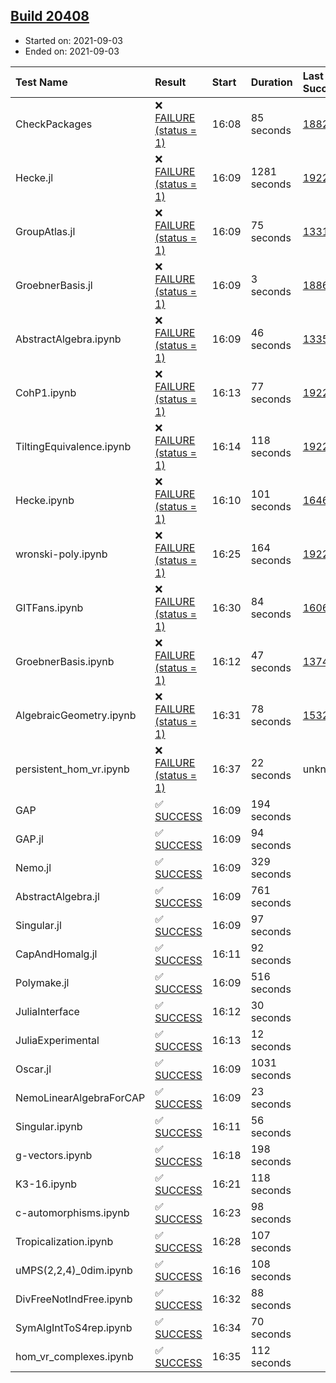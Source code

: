 ## [Build 20408](https://oscarci.mathematik.uni-kl.de/job/oscar/20408/)

* Started on: 2021-09-03
* Ended on: 2021-09-03

| Test Name    | Result | Start | Duration | Last Success | First Failure |
|:-------------|:-------|:------|:---------|:-------------|:--------------|
| CheckPackages | ❌ [FAILURE (status = 1)](https://oscarci.mathematik.uni-kl.de/job/oscar/20408/artifact/logs/build-20408/CheckPackages.log) | 16:08 | 85 seconds | [18822](https://oscarci.mathematik.uni-kl.de/job/oscar/18822/) | [18823](https://oscarci.mathematik.uni-kl.de/job/oscar/18823/) |
| Hecke.jl | ❌ [FAILURE (status = 1)](https://oscarci.mathematik.uni-kl.de/job/oscar/20408/artifact/logs/build-20408/Hecke.jl.log) | 16:09 | 1281 seconds | [19222](https://oscarci.mathematik.uni-kl.de/job/oscar/19222/) | [20152](https://oscarci.mathematik.uni-kl.de/job/oscar/20152/) |
| GroupAtlas.jl | ❌ [FAILURE (status = 1)](https://oscarci.mathematik.uni-kl.de/job/oscar/20408/artifact/logs/build-20408/GroupAtlas.jl.log) | 16:09 | 75 seconds | [13311](https://oscarci.mathematik.uni-kl.de/job/oscar/13311/) | [13312](https://oscarci.mathematik.uni-kl.de/job/oscar/13312/) |
| GroebnerBasis.jl | ❌ [FAILURE (status = 1)](https://oscarci.mathematik.uni-kl.de/job/oscar/20408/artifact/logs/build-20408/GroebnerBasis.jl.log) | 16:09 | 3 seconds | [18864](https://oscarci.mathematik.uni-kl.de/job/oscar/18864/) | [18865](https://oscarci.mathematik.uni-kl.de/job/oscar/18865/) |
| AbstractAlgebra.ipynb | ❌ [FAILURE (status = 1)](https://oscarci.mathematik.uni-kl.de/job/oscar/20408/artifact/logs/build-20408/AbstractAlgebra.ipynb.log) | 16:09 | 46 seconds | [13355](https://oscarci.mathematik.uni-kl.de/job/oscar/13355/) | [13356](https://oscarci.mathematik.uni-kl.de/job/oscar/13356/) |
| CohP1.ipynb | ❌ [FAILURE (status = 1)](https://oscarci.mathematik.uni-kl.de/job/oscar/20408/artifact/logs/build-20408/CohP1.ipynb.log) | 16:13 | 77 seconds | [19222](https://oscarci.mathematik.uni-kl.de/job/oscar/19222/) | [20152](https://oscarci.mathematik.uni-kl.de/job/oscar/20152/) |
| TiltingEquivalence.ipynb | ❌ [FAILURE (status = 1)](https://oscarci.mathematik.uni-kl.de/job/oscar/20408/artifact/logs/build-20408/TiltingEquivalence.ipynb.log) | 16:14 | 118 seconds | [19222](https://oscarci.mathematik.uni-kl.de/job/oscar/19222/) | [20152](https://oscarci.mathematik.uni-kl.de/job/oscar/20152/) |
| Hecke.ipynb | ❌ [FAILURE (status = 1)](https://oscarci.mathematik.uni-kl.de/job/oscar/20408/artifact/logs/build-20408/Hecke.ipynb.log) | 16:10 | 101 seconds | [16463](https://oscarci.mathematik.uni-kl.de/job/oscar/16463/) | [16464](https://oscarci.mathematik.uni-kl.de/job/oscar/16464/) |
| wronski-poly.ipynb | ❌ [FAILURE (status = 1)](https://oscarci.mathematik.uni-kl.de/job/oscar/20408/artifact/logs/build-20408/wronski-poly.ipynb.log) | 16:25 | 164 seconds | [19222](https://oscarci.mathematik.uni-kl.de/job/oscar/19222/) | [20152](https://oscarci.mathematik.uni-kl.de/job/oscar/20152/) |
| GITFans.ipynb | ❌ [FAILURE (status = 1)](https://oscarci.mathematik.uni-kl.de/job/oscar/20408/artifact/logs/build-20408/GITFans.ipynb.log) | 16:30 | 84 seconds | [16068](https://oscarci.mathematik.uni-kl.de/job/oscar/16068/) | [16069](https://oscarci.mathematik.uni-kl.de/job/oscar/16069/) |
| GroebnerBasis.ipynb | ❌ [FAILURE (status = 1)](https://oscarci.mathematik.uni-kl.de/job/oscar/20408/artifact/logs/build-20408/GroebnerBasis.ipynb.log) | 16:12 | 47 seconds | [13748](https://oscarci.mathematik.uni-kl.de/job/oscar/13748/) | [13749](https://oscarci.mathematik.uni-kl.de/job/oscar/13749/) |
| AlgebraicGeometry.ipynb | ❌ [FAILURE (status = 1)](https://oscarci.mathematik.uni-kl.de/job/oscar/20408/artifact/logs/build-20408/AlgebraicGeometry.ipynb.log) | 16:31 | 78 seconds | [15322](https://oscarci.mathematik.uni-kl.de/job/oscar/15322/) | [15323](https://oscarci.mathematik.uni-kl.de/job/oscar/15323/) |
| persistent_hom_vr.ipynb | ❌ [FAILURE (status = 1)](https://oscarci.mathematik.uni-kl.de/job/oscar/20408/artifact/logs/build-20408/persistent_hom_vr.ipynb.log) | 16:37 | 22 seconds | unknown | unknown |
| GAP | ✅ [SUCCESS](https://oscarci.mathematik.uni-kl.de/job/oscar/20408/artifact/logs/build-20408/GAP.log) | 16:09 | 194 seconds |  |  |
| GAP.jl | ✅ [SUCCESS](https://oscarci.mathematik.uni-kl.de/job/oscar/20408/artifact/logs/build-20408/GAP.jl.log) | 16:09 | 94 seconds |  |  |
| Nemo.jl | ✅ [SUCCESS](https://oscarci.mathematik.uni-kl.de/job/oscar/20408/artifact/logs/build-20408/Nemo.jl.log) | 16:09 | 329 seconds |  |  |
| AbstractAlgebra.jl | ✅ [SUCCESS](https://oscarci.mathematik.uni-kl.de/job/oscar/20408/artifact/logs/build-20408/AbstractAlgebra.jl.log) | 16:09 | 761 seconds |  |  |
| Singular.jl | ✅ [SUCCESS](https://oscarci.mathematik.uni-kl.de/job/oscar/20408/artifact/logs/build-20408/Singular.jl.log) | 16:09 | 97 seconds |  |  |
| CapAndHomalg.jl | ✅ [SUCCESS](https://oscarci.mathematik.uni-kl.de/job/oscar/20408/artifact/logs/build-20408/CapAndHomalg.jl.log) | 16:11 | 92 seconds |  |  |
| Polymake.jl | ✅ [SUCCESS](https://oscarci.mathematik.uni-kl.de/job/oscar/20408/artifact/logs/build-20408/Polymake.jl.log) | 16:09 | 516 seconds |  |  |
| JuliaInterface | ✅ [SUCCESS](https://oscarci.mathematik.uni-kl.de/job/oscar/20408/artifact/logs/build-20408/JuliaInterface.log) | 16:12 | 30 seconds |  |  |
| JuliaExperimental | ✅ [SUCCESS](https://oscarci.mathematik.uni-kl.de/job/oscar/20408/artifact/logs/build-20408/JuliaExperimental.log) | 16:13 | 12 seconds |  |  |
| Oscar.jl | ✅ [SUCCESS](https://oscarci.mathematik.uni-kl.de/job/oscar/20408/artifact/logs/build-20408/Oscar.jl.log) | 16:09 | 1031 seconds |  |  |
| NemoLinearAlgebraForCAP | ✅ [SUCCESS](https://oscarci.mathematik.uni-kl.de/job/oscar/20408/artifact/logs/build-20408/NemoLinearAlgebraForCAP.log) | 16:09 | 23 seconds |  |  |
| Singular.ipynb | ✅ [SUCCESS](https://oscarci.mathematik.uni-kl.de/job/oscar/20408/artifact/logs/build-20408/Singular.ipynb.log) | 16:11 | 56 seconds |  |  |
| g-vectors.ipynb | ✅ [SUCCESS](https://oscarci.mathematik.uni-kl.de/job/oscar/20408/artifact/logs/build-20408/g-vectors.ipynb.log) | 16:18 | 198 seconds |  |  |
| K3-16.ipynb | ✅ [SUCCESS](https://oscarci.mathematik.uni-kl.de/job/oscar/20408/artifact/logs/build-20408/K3-16.ipynb.log) | 16:21 | 118 seconds |  |  |
| c-automorphisms.ipynb | ✅ [SUCCESS](https://oscarci.mathematik.uni-kl.de/job/oscar/20408/artifact/logs/build-20408/c-automorphisms.ipynb.log) | 16:23 | 98 seconds |  |  |
| Tropicalization.ipynb | ✅ [SUCCESS](https://oscarci.mathematik.uni-kl.de/job/oscar/20408/artifact/logs/build-20408/Tropicalization.ipynb.log) | 16:28 | 107 seconds |  |  |
| uMPS(2,2,4)_0dim.ipynb | ✅ [SUCCESS](https://oscarci.mathematik.uni-kl.de/job/oscar/20408/artifact/logs/build-20408/uMPS-2-2-4-_0dim.ipynb.log) | 16:16 | 108 seconds |  |  |
| DivFreeNotIndFree.ipynb | ✅ [SUCCESS](https://oscarci.mathematik.uni-kl.de/job/oscar/20408/artifact/logs/build-20408/DivFreeNotIndFree.ipynb.log) | 16:32 | 88 seconds |  |  |
| SymAlgIntToS4rep.ipynb | ✅ [SUCCESS](https://oscarci.mathematik.uni-kl.de/job/oscar/20408/artifact/logs/build-20408/SymAlgIntToS4rep.ipynb.log) | 16:34 | 70 seconds |  |  |
| hom_vr_complexes.ipynb | ✅ [SUCCESS](https://oscarci.mathematik.uni-kl.de/job/oscar/20408/artifact/logs/build-20408/hom_vr_complexes.ipynb.log) | 16:35 | 112 seconds |  |  |
